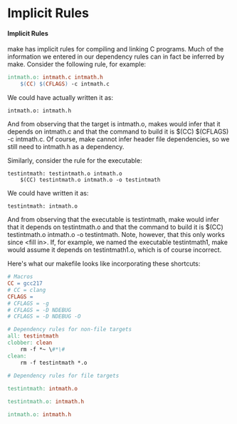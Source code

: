 # Implicit Rules

#### Implicit Rules

make has implicit rules for compiling and linking C programs. Much of the information we entered in our dependency rules can in fact be inferred by make. Consider the following rule, for example:

```makefile
intmath.o: intmath.c intmath.h
    $(CC) $(CFLAGS) -c intmath.c
```

We could have actually written it as:

```
intmath.o: intmath.h
```

And from observing that the target is intmath.o, makes would infer that it depends on intmath.c and that the command to build it is $(CC) $(CFLAGS) -c intmath.c. Of course, make cannot infer header file dependencies, so we still need to intmath.h as a dependency.&#x20;

Similarly, consider the rule for the executable:

```
testintmath: testintmath.o intmath.o
    $(CC) testintmath.o intmath.o -o testintmath
```

We could have written it as:

```
testintmath: intmath.o
```

And from observing that the executable is testintmath, make would infer that it depends on testintmath.o and that the command to build it is  $(CC) testintmath.o intmath.o -o testintmath. Note, however, that this only works since \<fill in>. If, for example, we named the executable testintmath1, make would assume it depends on testintmath1.o, which is of course incorrect.&#x20;

Here's what our makefile looks like incorporating these shortcuts:

```makefile
# Macros
CC = gcc217
# CC = clang
CFLAGS =
# CFLAGS = -g
# CFLAGS = -D NDEBUG
# CFLAGS = -D NDEBUG -O

# Dependency rules for non-file targets
all: testintmath
clobber: clean
    rm -f *~ \#*\#
clean:
    rm -f testintmath *.o
    
# Dependency rules for file targets

testintmath: intmath.o

testintmath.o: intmath.h

intmath.o: intmath.h
```
